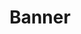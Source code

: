 ---
layout: pattern
categories: [patterns, banner]
title: Banner
type: [sub-nav-item]
permalink: /patterns/banner/
variations: false
overview: The banner identifies official websites of government organizations in the United States. It also helps visitors understand how to tell that a website is both official and secure.
description: |
    The banner identifies official websites of government organizations in the United States. It also helps visitors understand how to tell that a website is both official and secure.
    
usa-link: "https://designsystem.digital.gov/components/banner/"
specification: |
    Use the default responsive banner.

#spec:

### Paths to view design and code... 
## designimg: can be used to show an image of the design until a coded version can be created. The htmlpath & csspath should be located in the pattens folder. Read more about creating coded components in /docs/creating-patterns 
# designimg: 
htmlpath: patterns/banner/banner.md
csspath: patterns/banner/index.scss
---